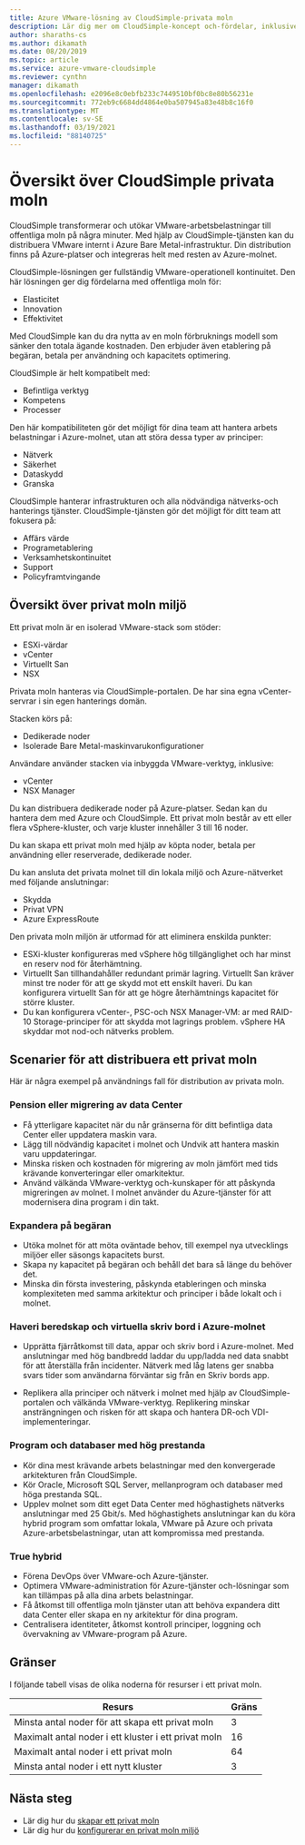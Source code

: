 ```yaml
---
title: Azure VMware-lösning av CloudSimple-privata moln
description: Lär dig mer om CloudSimple-koncept och-fördelar, inklusive Complete Operations kontinuitet i VMware, kompatibilitet med befintliga verktyg, kunskaper och processer.
author: sharaths-cs
ms.author: dikamath
ms.date: 08/20/2019
ms.topic: article
ms.service: azure-vmware-cloudsimple
ms.reviewer: cynthn
manager: dikamath
ms.openlocfilehash: e2096e8c0ebfb233c7449510bf0bc8e80b56231e
ms.sourcegitcommit: 772eb9c6684dd4864e0ba507945a83e48b8c16f0
ms.translationtype: MT
ms.contentlocale: sv-SE
ms.lasthandoff: 03/19/2021
ms.locfileid: "88140725"
---
```

# <a name="cloudsimple-private-cloud-overview"></a>Översikt över CloudSimple privata moln

CloudSimple transformerar och utökar VMware-arbetsbelastningar till offentliga moln på några minuter. Med hjälp av CloudSimple-tjänsten kan du distribuera VMware internt i Azure Bare Metal-infrastruktur. Din distribution finns på Azure-platser och integreras helt med resten av Azure-molnet.

CloudSimple-lösningen ger fullständig VMware-operationell kontinuitet. Den här lösningen ger dig fördelarna med offentliga moln för:

* Elasticitet
* Innovation
* Effektivitet

Med CloudSimple kan du dra nytta av en moln förbruknings modell som sänker den totala ägande kostnaden. Den erbjuder även etablering på begäran, betala per användning och kapacitets optimering.

CloudSimple är helt kompatibelt med:

* Befintliga verktyg
* Kompetens
* Processer

Den här kompatibiliteten gör det möjligt för dina team att hantera arbets belastningar i Azure-molnet, utan att störa dessa typer av principer:

* Nätverk
* Säkerhet  
* Dataskydd  
* Granska

CloudSimple hanterar infrastrukturen och alla nödvändiga nätverks-och hanterings tjänster. CloudSimple-tjänsten gör det möjligt för ditt team att fokusera på:

* Affärs värde
* Programetablering
* Verksamhetskontinuitet
* Support
* Policyframtvingande

## <a name="private-cloud-environment-overview"></a>Översikt över privat moln miljö

Ett privat moln är en isolerad VMware-stack som stöder:

* ESXi-värdar
* vCenter
* Virtuellt San
* NSX

Privata moln hanteras via CloudSimple-portalen. De har sina egna vCenter-servrar i sin egen hanterings domän.

Stacken körs på:

* Dedikerade noder
* Isolerade Bare Metal-maskinvarukonfigurationer

Användare använder stacken via inbyggda VMware-verktyg, inklusive:

* vCenter
* NSX Manager

Du kan distribuera dedikerade noder på Azure-platser. Sedan kan du hantera dem med Azure och CloudSimple. Ett privat moln består av ett eller flera vSphere-kluster, och varje kluster innehåller 3 till 16 noder.

Du kan skapa ett privat moln med hjälp av köpta noder, betala per användning eller reserverade, dedikerade noder.

Du kan ansluta det privata molnet till din lokala miljö och Azure-nätverket med följande anslutningar:

* Skydda
* Privat VPN
* Azure ExpressRoute

Den privata moln miljön är utformad för att eliminera enskilda punkter:

* ESXi-kluster konfigureras med vSphere hög tillgänglighet och har minst en reserv nod för återhämtning.
* Virtuellt San tillhandahåller redundant primär lagring. Virtuellt San kräver minst tre noder för att ge skydd mot ett enskilt haveri. Du kan konfigurera virtuellt San för att ge högre återhämtnings kapacitet för större kluster.
* Du kan konfigurera vCenter-, PSC-och NSX Manager-VM: ar med RAID-10 Storage-principer för att skydda mot lagrings problem. vSphere HA skyddar mot nod-och nätverks problem.

## <a name="scenarios-for-deploying-a-private-cloud"></a>Scenarier för att distribuera ett privat moln

Här är några exempel på användnings fall för distribution av privata moln.

### <a name="data-center-retirement-or-migration"></a>Pension eller migrering av data Center

* Få ytterligare kapacitet när du når gränserna för ditt befintliga data Center eller uppdatera maskin vara.
* Lägg till nödvändig kapacitet i molnet och Undvik att hantera maskin varu uppdateringar.
* Minska risken och kostnaden för migrering av moln jämfört med tids krävande konverteringar eller omarkitektur.
* Använd välkända VMware-verktyg och-kunskaper för att påskynda migreringen av molnet. I molnet använder du Azure-tjänster för att modernisera dina program i din takt.

### <a name="expand-on-demand"></a>Expandera på begäran

* Utöka molnet för att möta oväntade behov, till exempel nya utvecklings miljöer eller säsongs kapacitets burst.
* Skapa ny kapacitet på begäran och behåll det bara så länge du behöver det.
* Minska din första investering, påskynda etableringen och minska komplexiteten med samma arkitektur och principer i både lokalt och i molnet.

### <a name="disaster-recovery-and-virtual-desktops-in-the-azure-cloud"></a>Haveri beredskap och virtuella skriv bord i Azure-molnet

* Upprätta fjärråtkomst till data, appar och skriv bord i Azure-molnet. Med anslutningar med hög bandbredd laddar du upp/ladda ned data snabbt för att återställa från incidenter. Nätverk med låg latens ger snabba svars tider som användarna förväntar sig från en Skriv bords app.

* Replikera alla principer och nätverk i molnet med hjälp av CloudSimple-portalen och välkända VMware-verktyg. Replikering minskar ansträngningen och risken för att skapa och hantera DR-och VDI-implementeringar.

### <a name="high-performance-applications-and-databases"></a>Program och databaser med hög prestanda

* Kör dina mest krävande arbets belastningar med den konvergerade arkitekturen från CloudSimple.
* Kör Oracle, Microsoft SQL Server, mellanprogram och databaser med höga prestanda SQL.
* Upplev molnet som ditt eget Data Center med höghastighets nätverks anslutningar med 25 Gbit/s. Med höghastighets anslutningar kan du köra hybrid program som omfattar lokala, VMware på Azure och privata Azure-arbetsbelastningar, utan att kompromissa med prestanda.

### <a name="true-hybrid"></a>True hybrid

* Förena DevOps över VMware-och Azure-tjänster.
* Optimera VMware-administration för Azure-tjänster och-lösningar som kan tillämpas på alla dina arbets belastningar.
* Få åtkomst till offentliga moln tjänster utan att behöva expandera ditt data Center eller skapa en ny arkitektur för dina program.
* Centralisera identiteter, åtkomst kontroll principer, loggning och övervakning av VMware-program på Azure.

## <a name="limits"></a>Gränser

I följande tabell visas de olika noderna för resurser i ett privat moln.

| Resurs | Gräns |
|----------|-------|
| Minsta antal noder för att skapa ett privat moln | 3 |
| Maximalt antal noder i ett kluster i ett privat moln | 16 |
| Maximalt antal noder i ett privat moln | 64 |
| Minsta antal noder i ett nytt kluster | 3 |

## <a name="next-steps"></a>Nästa steg

* Lär dig hur du [skapar ett privat moln](create-private-cloud.md)
* Lär dig hur du [konfigurerar en privat moln miljö](quickstart-create-private-cloud.md)
